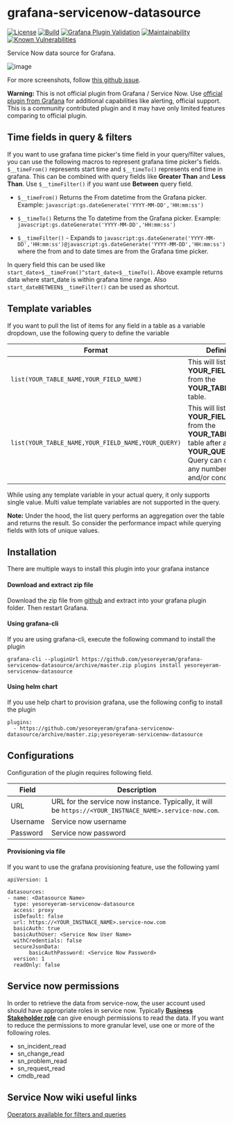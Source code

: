 # grafana-servicenow-datasource

[![License](https://img.shields.io/github/license/yesoreyeram/grafana-servicenow-datasource)](LICENSE)
[![Build](https://github.com/yesoreyeram/grafana-servicenow-datasource/workflows/Build%20&%20Publish/badge.svg)](https://github.com/yesoreyeram/grafana-servicenow-datasource/actions?query=workflow%3A%22Build+%26+Publish%22)
[![Grafana Plugin Validation](https://github.com/yesoreyeram/grafana-servicenow-datasource/workflows/Lint/badge.svg)](https://github.com/yesoreyeram/grafana-servicenow-datasource/actions?query=workflow%3ALint)
[![Maintainability](https://api.codeclimate.com/v1/badges/83c309f7c60efdfd2fd3/maintainability)](https://codeclimate.com/github/yesoreyeram/grafana-servicenow-datasource/maintainability)
[![Known Vulnerabilities](https://snyk.io/test/github/yesoreyeram/grafana-servicenow-datasource/badge.svg)](https://snyk.io/test/github/yesoreyeram/grafana-servicenow-datasource)

Service Now data source for Grafana.

![image](https://user-images.githubusercontent.com/153843/90303029-56c46080-dea2-11ea-8a8c-b68f88c55d26.png)

For more screenshots, follow [this github issue](https://github.com/yesoreyeram/grafana-servicenow-datasource/issues/1).

**Warning:** This is not official plugin from Grafana / Service Now. Use [official plugin from Grafana](https://grafana.com/grafana/plugins/grafana-servicenow-datasource) for additional capabilities like alerting, official support. This is a community contributed plugin and it may have only limited features comparing to official plugin.

## Time fields in query & filters

If you want to use grafana time picker's time field in your query/filter values, you can use the following macros to represent grafana time picker's fields. `$__timeFrom()` represents start time and `$__timeTo()` represents end time in grafana. This can be combined with query fields like **Greater Than** and **Less Than**. Use `$__timeFilter()` if you want use **Between** query field.

* `$__timeFrom()` Returns the From datetime from the Grafana picker. Example: `javascript:gs.dateGenerate('YYYY-MM-DD','HH:mm:ss')`

* `$__timeTo()` Returns the To datetime from the Grafana picker. Example: `javascript:gs.dateGenerate('YYYY-MM-DD','HH:mm:ss')`

* `$__timeFilter()` - Expands to `javascript:gs.dateGenerate('YYYY-MM-DD','HH:mm:ss')@javascript:gs.dateGenerate('YYYY-MM-DD','HH:mm:ss')` where the from and to date times are from the Grafana time picker.

In query field this can be used like `start_date>$__timeFrom()^start_date<$__timeTo()`. Above example returns data where start_date is within grafana time range. Also `start_dateBETWEEN$__timeFilter()` can be used as shortcut.

## Template variables

If you want to pull the list of items for any field in a table as a variable dropdown, use the following query to define the variable

| Format | Definition | Example |
|--------|------------|---------|
|`list(YOUR_TABLE_NAME,YOUR_FIELD_NAME)` | This will list all the **YOUR_FIELD_NAME** from the **YOUR_TABLE_NAME** table. | `list(incident,state)` will list all the state values from the incident table.|
| `list(YOUR_TABLE_NAME,YOUR_FIELD_NAME,YOUR_QUERY)` | This will list all the **YOUR_FIELD_NAME** from the **YOUR_TABLE_NAME** table after applying **YOUR_QUERY** filter. Query can contain any number of and/or conditions | `list(change_request,assignment_group,assignment_group.nameLIKEInfra)` will list all the assignment_groups from the change_request table where the assignment group name is like Infra. |

While using any template variable in your actual query, it only supports single value. Multi value template variables are not supported in the query.

**Note:** Under the hood, the list query performs an aggregation over the table and returns the result. So consider the performance impact while querying fields with lots of unique values. 


## Installation

There are multiple ways to install this plugin into your grafana instance

#### Download and extract zip file

Download the zip file from [github](https://github.com/yesoreyeram/grafana-servicenow-datasource/archive/master.zip) and extract into your grafana plugin folder. Then restart Grafana.

#### Using grafana-cli

If you are using grafana-cli, execute the following command to install the plugin

```
grafana-cli --pluginUrl https://github.com/yesoreyeram/grafana-servicenow-datasource/archive/master.zip plugins install yesoreyeram-servicenow-datasource
```
#### Using helm chart

If you use help chart to provision grafana, use the following config to install the plugin

```
plugins:
  - https://github.com/yesoreyeram/grafana-servicenow-datasource/archive/master.zip;yesoreyeram-servicenow-datasource
```

## Configurations

Configuration of the plugin requires following field.

| Field      | Description |
|------------|-------------|
| URL        | URL for the service now instance. Typically, it will be `https://<YOUR_INSTNACE_NAME>.service-now.com`. |
| Username   | Service now username |
| Password   | Service now password |

#### Provisioning via file

If you want to use the grafana provisioning feature, use the following yaml

```
apiVersion: 1

datasources:
- name: <Datasource Name>
  type: yesoreyeram-servicenow-datasource
  access: proxy
  isDefault: false
  url: https://<YOUR_INSTNACE_NAME>.service-now.com
  basicAuth: true
  basicAuthUser: <Service Now User Name>
  withCredentials: false
  secureJsonData:
       basicAuthPassword: <Service Now Password>
  version: 1
  readOnly: false
```

## Service now permissions

In order to retrieve the data from service-now, the user account used should have appropriate roles in service now. Typically [**Business Stakeholder role**](https://docs.servicenow.com/bundle/orlando-it-business-management/page/product/project-portfolio-suite-with-financials/reference/business-stakeholder-role-ppm.html) can give enough permissions to read the data. If you want to reduce the permissions to more granular level, use one or more of the following roles.

* sn_incident_read
* sn_change_read
* sn_problem_read
* sn_request_read
* cmdb_read

## Service Now wiki useful links

[Operators available for filters and queries](https://docs.servicenow.com/bundle/paris-platform-user-interface/page/use/common-ui-elements/reference/r_OpAvailableFiltersQueries.html) 
